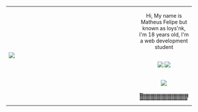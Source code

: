  </br>
    <table>
    <tr>
        <td style="width: 70%;">
            <img src="https://i.pinimg.com/736x/ba/df/48/badf48934a888ec34c850cc3436fc50d.jpg" style="width:100%; border: none;"/>
        </td>
            <td style="width: 30%; vertical-align: middle;">     
      <div>
        <p align="center">Hi, My name is Matheus Felipe but known as loys'nk, I'm 18 years old, I'm a web development student</p>
    </div>
        </br>
<div align="center">
     <a href="https://discord.com/users/1306595442196217921" target="_blank"><img src="https://img.shields.io/badge/Discord-7289DA?style=for-the-badge&logo=discord&logoColor=white" target="_blank"></a>
      <a href="https://instagram.com/loysnk" target="_blank"><img src="https://img.shields.io/badge/-Instagram-%23E4405F?style=for-the-badge&logo=instagram&logoColor=white" target="_blank"></a>
</div>
</br>
<div>
    <p align="center">
  <a href="https://skillicons.dev">
    <img src="https://skillicons.dev/icons?i=html,css,js,tailwindcss,vscode" />
  </a>
</p>
</div>
<div>
   <a href=#><img src="contributions.svg"></a>
</div>
        </td> 
